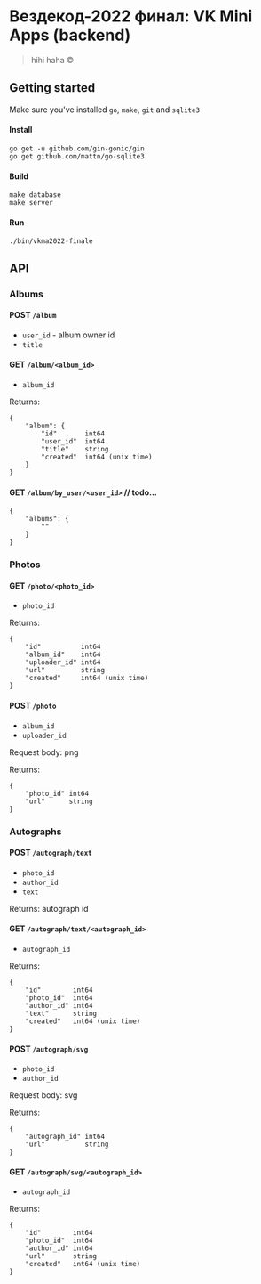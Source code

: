 # Вездекод-2022 финал: VK Mini Apps (backend)

> hihi haha ©

## Getting started

Make sure you've installed `go`, `make`, `git` and `sqlite3`

#### Install

```
go get -u github.com/gin-gonic/gin
go get github.com/mattn/go-sqlite3
```

#### Build

```
make database
make server
```

#### Run

```
./bin/vkma2022-finale
```

## API

### Albums

#### POST `/album`

* `user_id` - album owner id
* `title`

#### GET `/album/<album_id>`

* `album_id`

Returns:

```
{
    "album": {
        "id"       int64
        "user_id"  int64
        "title"    string
        "created"  int64 (unix time)
    }
}
```

#### GET `/album/by_user/<user_id>` // todo…

```
{
    "albums": {
        ""
    }
}
```

### Photos

#### GET `/photo/<photo_id>`

* `photo_id`

Returns:

```
{
    "id"          int64
    "album_id"    int64
    "uploader_id" int64
    "url"         string
    "created"     int64 (unix time)
}
```

#### POST `/photo`

* `album_id`
* `uploader_id`

Request body: png

Returns:

```
{
    "photo_id" int64
    "url"      string
}
```

### Autographs

#### POST `/autograph/text`

* `photo_id`
* `author_id`
* `text`

Returns: autograph id

#### GET `/autograph/text/<autograph_id>`

* `autograph_id`

Returns:

```
{
    "id"        int64
    "photo_id"  int64
    "author_id" int64
    "text"      string
    "created"   int64 (unix time)
}
```

#### POST `/autograph/svg`

* `photo_id`
* `author_id`

Request body: svg

Returns:

```
{
    "autograph_id" int64
    "url"          string
}
```

#### GET `/autograph/svg/<autograph_id>`

* `autograph_id`

Returns:

```
{
    "id"        int64
    "photo_id"  int64
    "author_id" int64
    "url"       string
    "created"   int64 (unix time)
}
```
